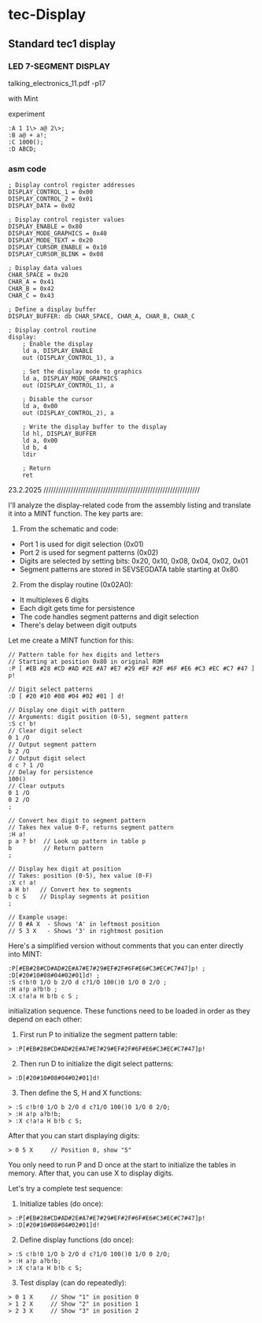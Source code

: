 # tec-Display


## Standard tec1 display
### LED 7-SEGMENT DISPLAY
talking_electronics_11.pdf -p17

with Mint

experiment
```
:A 1 1\> a@ 2\>;
:B a@ + a!;
:C 1000();
:D ABCD;

```
### asm code

```
; Display control register addresses
DISPLAY_CONTROL_1 = 0x00
DISPLAY_CONTROL_2 = 0x01
DISPLAY_DATA = 0x02

; Display control register values
DISPLAY_ENABLE = 0x80
DISPLAY_MODE_GRAPHICS = 0x40
DISPLAY_MODE_TEXT = 0x20
DISPLAY_CURSOR_ENABLE = 0x10
DISPLAY_CURSOR_BLINK = 0x08

; Display data values
CHAR_SPACE = 0x20
CHAR_A = 0x41
CHAR_B = 0x42
CHAR_C = 0x43

; Define a display buffer
DISPLAY_BUFFER: db CHAR_SPACE, CHAR_A, CHAR_B, CHAR_C

; Display control routine
display:
    ; Enable the display
    ld a, DISPLAY_ENABLE
    out (DISPLAY_CONTROL_1), a

    ; Set the display mode to graphics
    ld a, DISPLAY_MODE_GRAPHICS
    out (DISPLAY_CONTROL_1), a

    ; Disable the cursor
    ld a, 0x00
    out (DISPLAY_CONTROL_2), a

    ; Write the display buffer to the display
    ld hl, DISPLAY_BUFFER
    ld a, 0x00
    ld b, 4
    ldir

    ; Return
    ret
```


23.2.2025 ///////////////////////////////////////////////////////////////

I'll analyze the display-related code from the assembly listing and translate it into a MINT function. The key parts are:

1. From the schematic and code:
- Port 1 is used for digit selection (0x01)
- Port 2 is used for segment patterns (0x02)
- Digits are selected by setting bits: 0x20, 0x10, 0x08, 0x04, 0x02, 0x01
- Segment patterns are stored in SEVSEGDATA table starting at 0x80

2. From the display routine (0x02A0):
- It multiplexes 6 digits
- Each digit gets time for persistence 
- The code handles segment patterns and digit selection
- There's delay between digit outputs

Let me create a MINT function for this:

```
// Pattern table for hex digits and letters
// Starting at position 0x80 in original ROM
:P [ #EB #28 #CD #AD #2E #A7 #E7 #29 #EF #2F #6F #E6 #C3 #EC #C7 #47 ] p!

// Digit select patterns
:D [ #20 #10 #08 #04 #02 #01 ] d!

// Display one digit with pattern
// Arguments: digit position (0-5), segment pattern
:S c! b!
// Clear digit select
0 1 /O
// Output segment pattern 
b 2 /O
// Output digit select
d c ? 1 /O
// Delay for persistence
100()
// Clear outputs
0 1 /O
0 2 /O
;

// Convert hex digit to segment pattern
// Takes hex value 0-F, returns segment pattern
:H a!
p a ? b!  // Look up pattern in table p
b         // Return pattern
;

// Display hex digit at position
// Takes: position (0-5), hex value (0-F)
:X c! a!
a H b!   // Convert hex to segments
b c S    // Display segments at position
;

// Example usage:
// 0 #A X  - Shows 'A' in leftmost position
// 5 3 X   - Shows '3' in rightmost position
```

Here's a simplified version without comments that you can enter directly into MINT:

```
:P[#EB#28#CD#AD#2E#A7#E7#29#EF#2F#6F#E6#C3#EC#C7#47]p! ;
:D[#20#10#08#04#02#01]d! ;
:S c!b!0 1/O b 2/O d c?1/O 100()0 1/O 0 2/O ;
:H a!p a?b!b ;
:X c!a!a H b!b c S ;
```

initialization sequence. These functions need to be loaded in order as they depend on each other:

1. First run P to initialize the segment pattern table:
```
> :P[#EB#28#CD#AD#2E#A7#E7#29#EF#2F#6F#E6#C3#EC#C7#47]p!
```

2. Then run D to initialize the digit select patterns:
```
> :D[#20#10#08#04#02#01]d!
```

3. Then define the S, H and X functions:
```
> :S c!b!0 1/O b 2/O d c?1/O 100()0 1/O 0 2/O;
> :H a!p a?b!b;
> :X c!a!a H b!b c S;
```

After that you can start displaying digits:
```
> 0 5 X     // Position 0, show "5"
```

You only need to run P and D once at the start to initialize the tables in memory. After that, you can use X to display digits.

Let's try a complete test sequence:

1. Initialize tables (do once):
```
> :P[#EB#28#CD#AD#2E#A7#E7#29#EF#2F#6F#E6#C3#EC#C7#47]p!
> :D[#20#10#08#04#02#01]d!
```

2. Define display functions (do once):
```
> :S c!b!0 1/O b 2/O d c?1/O 100()0 1/O 0 2/O;
> :H a!p a?b!b;
> :X c!a!a H b!b c S;
```

3. Test display (can do repeatedly):
```
> 0 1 X     // Show "1" in position 0
> 1 2 X     // Show "2" in position 1
> 2 3 X     // Show "3" in position 2
```

 


